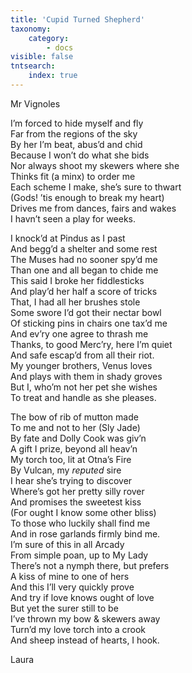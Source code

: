```yaml
---
title: 'Cupid Turned Shepherd'
taxonomy:
    category:
        - docs
visible: false
tntsearch:
    index: true
---
```


<div class="author">Mr Vignoles</div>

I’m forced to hide myself and fly  
Far from the regions of the sky  
By her I’m beat, abus’d and chid  
Because I won’t do what she bids  
Nor always shoot my skewers where she  
Thinks fit (a minx) to order me  
Each scheme I make, she’s sure to thwart  
(Gods! ’tis enough to break my heart)  
Drives me from dances, fairs and wakes  
I havn’t seen a play for weeks.  
  
I knock’d at Pindus as I past  
And begg’d a shelter and some rest  
The Muses had no sooner spy’d me  
Than one and all began to chide me  
This said I broke her fiddlesticks  
And play’d her half a score of tricks  
That, I had all her brushes stole  
Some swore I’d got their nectar bowl  
Of sticking pins in chairs one tax’d me  
And ev’ry one agree to thrash me  
Thanks, to good Merc’ry, here I’m quiet  
And safe escap’d from all their riot.  
My younger brothers, Venus loves  
And plays with them in shady groves  
But I, who’m not her pet she wishes  
To treat and handle as she pleases.  
  
The bow of rib of mutton made  
To me and not to her (Sly Jade)  
By fate and Dolly Cook was giv’n  
A gift I prize, beyond all heav’n  
My torch too, lit at Otna’s Fire  
By Vulcan, my *reputed* sire  
I hear she’s trying to discover  
Where’s got her pretty silly rover  
And promises the sweetest kiss  
(For ought I know some other bliss)  
To those who luckily shall find me  
And in rose garlands firmly bind me.  
I’m sure of this in all Arcady  
From simple poan, up to My Lady  
There’s not a nymph there, but prefers  
A kiss of mine to one of hers  
And this I’ll very quickly prove  
And try if love knows ought of love  
But yet the surer still to be  
I’ve thrown my bow & skewers away  
Turn’d my love torch into a crook  
And sheep instead of hearts, I hook.  
  
Laura